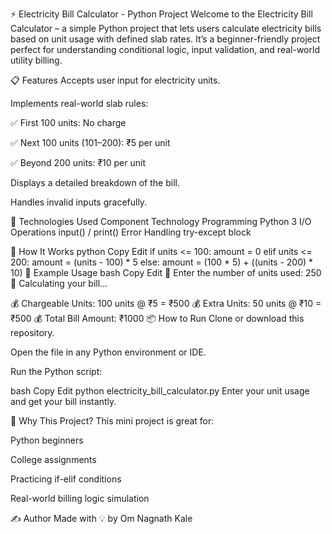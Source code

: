 ⚡ Electricity Bill Calculator - Python Project
Welcome to the Electricity Bill Calculator – a simple Python project that lets users calculate electricity bills based on unit usage with defined slab rates. It’s a beginner-friendly project perfect for understanding conditional logic, input validation, and real-world utility billing.

📋 Features
Accepts user input for electricity units.

Implements real-world slab rules:

✅ First 100 units: No charge

✅ Next 100 units (101–200): ₹5 per unit

✅ Beyond 200 units: ₹10 per unit

Displays a detailed breakdown of the bill.

Handles invalid inputs gracefully.

🚀 Technologies Used
Component	Technology
Programming	Python 3
I/O Operations	input() / print()
Error Handling	try-except block

🧠 How It Works
python
Copy
Edit
if units <= 100:
    amount = 0
elif units <= 200:
    amount = (units - 100) * 5
else:
    amount = (100 * 5) + ((units - 200) * 10)
🧪 Example Usage
bash
Copy
Edit
🔢 Enter the number of units used: 250
🧮 Calculating your bill...

💰 Chargeable Units: 100 units @ ₹5 = ₹500
💰 Extra Units: 50 units @ ₹10 = ₹500
💰 Total Bill Amount: ₹1000
📦 How to Run
Clone or download this repository.

Open the file in any Python environment or IDE.

Run the Python script:

bash
Copy
Edit
python electricity_bill_calculator.py
Enter your unit usage and get your bill instantly.

🎯 Why This Project?
This mini project is great for:

Python beginners

College assignments

Practicing if-elif conditions

Real-world billing logic simulation

✍️ Author
Made with 💡 by Om Nagnath Kale
